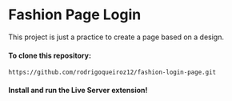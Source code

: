 # Fashion Page Login
This project is just a practice to create a page based on a design. 

#### To clone this repository:
`https://github.com/rodrigoqueiroz12/fashion-login-page.git`

#### Install and run the **Live Server** extension!
